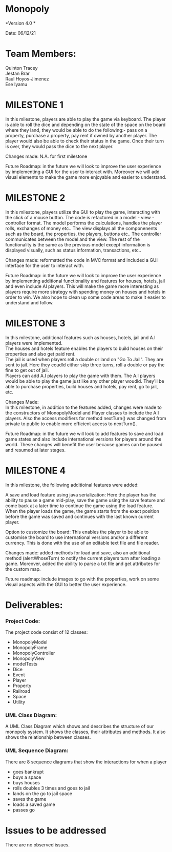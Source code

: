 # Monopoly

*Version 4.0 *

Date: 06/12/21

# Team Members:
Quinton Tracey  
Jestan Brar  
Raul Hoyos-Jimenez  
Ese Iyamu

# MILESTONE 1
In this milestone, players are able to play the game via keyboard. The player is able to roll the dice and depending on the state of the space on the board where they land, they would be able to do the following:- pass on a property, purchase a property, pay rent if owned by another player. The player would also be able to check their status in the game. Once their turn is over, they would pass the dice to the next player.

Changes made: N.A. for first milestone

Future Roadmap: in the future we will look to improve the user experience by implementing a GUI for the user to interact with. Moreover we will add visual elements to make the game more enjoyable and easier to understand.

# MILESTONE 2
In this milestone, players utilize the GUI to play the game, interacting with the click of a mouse button. The code is refactored in a model - view - controller format. The model performs the calculations, handles the player rolls, exchanges of money etc.. The view displays all the componenents such as the board, the properties, the players, buttons etc.. The controller communicates between the model and the view. The rest of the functionality is the same as the previous model except information is displayed visually, such as status information, transactions, etc..

Changes made: reformatted the code in MVC format and included a GUI interface for the user to interact with.

Future Roadmap: in the future we will look to improve the user experience by implementing additional functionality and features for houses, hotels, jail and even include AI players. This will make the game more interesting as players require more strategy with spending money on houses and hotels in order to win. We also hope to clean up some code areas to make it easier to understand and follow.

# MILESTONE 3
In this milestone, additional features such as houses, hotels, jail and A.I players were implemented.  
The houses and hotels feature enables the players to build houses on their properties and also get paid rent.   
The jail is used when players roll a double or land on "Go To Jail". They are sent to jail. Here they coudld either skip three turns, roll a double or pay the fine to get out of jail.   
Players can add A.I players to play the game with them. The A.I players would be able to play the game just like any other player woudld. They'll be able to purchase properties, build houses and hotels, pay rent, go to jail, etc.

Changes Made:  
In this milestone, in addition to the features added, changes were made to the constructors of MonopolyModel and Player classes to include the A.I players. Also the access modifiers for method nextTurn() was changed from private to public to enable more efficient access to nextTurn().

Future Roadmap: in the future we will look to add features to save and load game states and also include international versions for players around the world. These changes will benefit the user because games can be paused and resumed at later stages.

# MILESTONE 4
In this milestone, the following additioinal features were added:

A save and load feature using java serialization: Here the player has the ability to pause a game mid-play, save the game using the save feature and come back at a later time to continue the game using the load feature. When the player loads the game, the game starts from the exact position before the game was saved and continues with the last known current player.

Option to customize the board: This enables the player to be able to customise the board to use international versions and/or a different currency. This is done with the use of an editable text file and file reader.

Changes made: added methods for load and save, also an additional method (alertWhoseTurn) to notify the current players turn after loading a game. Moreover, added the ability to parse a txt file and get attributes for the custom map.

Future roadmap: include images to go with the properties, work on some visual aspects with the GUI to better the user experience.

# Deliverables:
### Project Code:
The project code consist of 12 classes:
- MonopolyModel
- MonopolyFrame
- MonopolyController
- MonopolyView
- modelTests
- Dice
- Event
- Player
- Property
- Railroad
- Space
- Utility

### UML Class Diagram:
A UML Class Diagram which shows and describes the structure of our monopoly system. It shows the classes, their attributes and methods. It also shows the relationship between classes.

### UML Sequence Diagram:
There are 8 sequence diagrams that show the interactions for when a player
- goes bankrupt
- buys a space
- buys houses
- rolls doubles 3 times and goes to jail
- lands on the go to jail space
- saves the game
- loads a saved game
- passes go


# Issues to be addressed
There are no observed issues.
